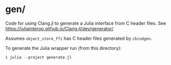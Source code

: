 # gen/

Code for using Clang.jl to generate a Julia interface from C header files.
See https://juliainterop.github.io/Clang.jl/dev/generator/

Assumes `object_store_ffi` has C header files generated by `cbindgen`.

To generate the Julia wrapper run (from this directory):
```julia
$ julia --project generate.jl
```
